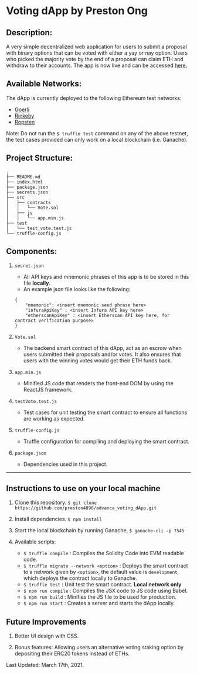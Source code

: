 # Voting dApp by Preston Ong

## Description:
A very simple decentralized web application for users to submit a proposal with binary options that can be voted with either a yay or nay option. Users who picked the majority vote by the end of a proposal can claim ETH and withdraw to their accounts. The app is now live and can be accessed [here.](https://prestonong.com/advanca_voting_dApp/)

## Available Networks:
The dApp is currently deployed to the following Ethereum test networks:

- [Goerli](https://goerli.etherscan.io/address/0x3418f4f8a01f51750bc448ecd624ebb669d82672)
- [Rinkeby](https://rinkeby.etherscan.io/address/0xf719d42fb61654e81dd0a3dff4be18c5af1a9fbb)
- [Ropsten](https://ropsten.etherscan.io/address/0xfade7649a885efd05574bc9872568ef7ff72c40b)

Note: Do not run the `$ truffle test` command on any of the above testnet, the test cases provided can only work on a local blockchain (i.e. Ganache).

## Project Structure:

```
.
├── README.md
├── index.html
├── package.json
├── secrets.json
├── src
│   ├── contracts
│   │   └── Vote.sol
│   ├── js
│   │   └── app.min.js
├── test
│   └── test_vote.test.js
└── truffle-config.js

```

## Components:

1. `secret.json`
    - All API keys and mnemonic phrases of this app is to be stored in this file **locally**.
    - An example json file looks like the following:
    ```
    {
        "mnemonic": <insert mnemonic seed phrase here>
        "infuraApiKey" : <insert Infura API key here>
        "etherscanApiKey" : <insert Etherscan API key here, for contract verification purpose>
    }
    ```
2. `Vote.sol`
    - The backend smart contract of this dApp, act as an escrow when users submitted their proposals and/or votes. It also ensures that users with the winning votes would get their ETH funds back.

3. `app.min.js`
    - Minified JS code that renders the front-end DOM by using the ReactJS framework.

4. `testVote.test.js`
    - Test cases for unit testing the smart contract to ensure all functions are working as expected.

5. `truffle-config.js`
    - Truffle configuration for compiling and deploying the smart contract.

6. `package.json`
    - Dependencies used in this project.

---
## Instructions to use on your local machine

1. Clone this repository. `$ git clone https://github.com/preston4896/advanca_voting_dApp.git`

2. Install dependencies. `$ npm install`

3. Start the local blockchain by running Ganache, `$ ganache-cli -p 7545`

4. Available scripts:

    - `$ truffle compile` : Compiles the Solidity Code into EVM readable code.
    - `$ truffle migrate --network <option>` : Deploys the smart contract to a network given by `<option>`, the default value is `development`, which deploys the contract locally to Ganache.
    - `$ truffle test` : Unit test the smart contract. **Local network only**
    - `$ npm run compile` : Compiles the JSX code to JS code using Babel.
    - `$ npm run build` : Minifies the JS file to be used for production.
    - `$ npm run start` : Creates a server and starts the dApp locally.

## Future Improvements

1. Better UI design with CSS.

2. Bonus features: Allowing users an alternative voting staking option by depositing their ERC20 tokens instead of ETHs.


Last Updated: March 17th, 2021.